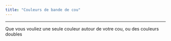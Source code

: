 ```yaml
---
title: "Couleurs de bande de cou"
---
```


***

Que vous vouliez une seule couleur autour de votre cou, ou des couleurs doubles




